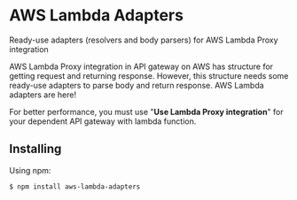 AWS Lambda Adapters
=============
Ready-use adapters (resolvers and body parsers) for AWS Lambda Proxy integration


AWS Lambda Proxy integration in API gateway on AWS has structure for getting request and returning response. However, this structure needs some ready-use adapters to parse body and return response. AWS Lambda adapters are here!

For better performance, you must use "**Use Lambda Proxy integration**" for your dependent API gateway with lambda function.

## Installing

Using npm:

```bash
$ npm install aws-lambda-adapters
```

